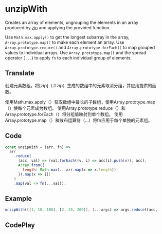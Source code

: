 # unzipWith

Creates an array of elements, ungrouping the elements in an array produced by [zip](#zip) and applying the provided function.

Use `Math.max.apply()` to get the longest subarray in the array, `Array.prototype.map()` to make each element an array.
Use `Array.prototype.reduce()` and `Array.prototype.forEach()` to map grouped values to individual arrays.
Use `Array.prototype.map()` and the spread operator (`...`) to apply `fn` to each individual group of elements.

## Translate

创建元素数组，将[zip]（＃zip）生成的数组中的元素取消分组，并应用提供的函数。

使用Math.max.apply（）获取数组中最长的子数组，使用Array.prototype.map（）使每个元素成为数组。
使用Array.prototype.reduce（）和Array.prototype.forEach（）将分组值映射到单个数组。
使用Array.prototype.map（）和散布运算符（...）将fn应用于每个单独的元素组。

## Code

```js
const unzipWith = (arr, fn) =>
  arr
    .reduce(
      (acc, val) => (val.forEach((v, i) => acc[i].push(v)), acc),
      Array.from({
        length: Math.max(...arr.map(x => x.length))
      }).map(x => [])
    )
    .map(val => fn(...val));
```

## Example

```js
unzipWith([[1, 10, 100], [2, 20, 200]], (...args) => args.reduce((acc, v) => acc + v, 0)); // [3, 30, 300]
```

## CodePlay

<template>
  <code-play codeplay-id="" />
</template>

